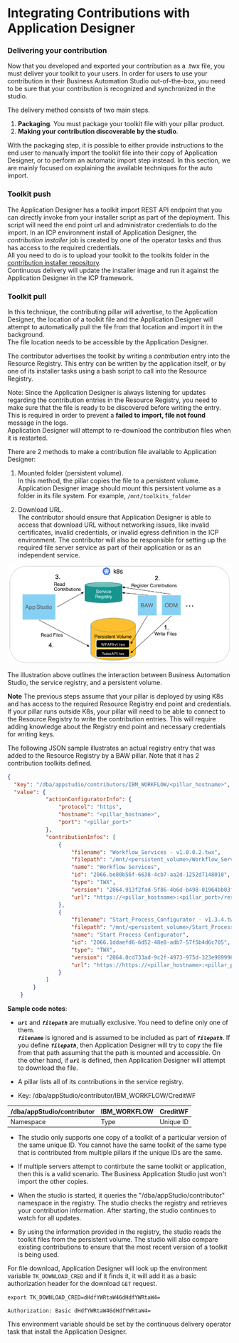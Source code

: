 # Integrating Contributions with Application Designer


### Delivering your contribution

Now that you developed and exported your contribution as a .twx file, you must deliver your toolkit to your users. 
In order for users to use your contribution in their Business Automation Studio out-of-the-box, you need to be sure that your contribution is recognized and synchronized in the studio.

The delivery method consists of two main steps.
1. **Packaging**. You must package your toolkit file with your pillar product.
2. **Making your contribution discoverable by the studio**. 

With the packaging step, it is possible to either provide instructions to the end user to manually import the toolkit file into their copy of Application Designer, or to perform an automatic import step instead. In this section, we are mainly focused on explaining the available techniques for the auto import.

### Toolkit push

The Application Designer has a toolkit import REST API endpoint that you can directly invoke from your installer script as part of the deployment. This script will need the end point url and administrator credentials to do the import.
In an ICP environment install of Application Designer, the *contribution installer* job is created by one of the operator tasks and thus has access to the required credentials.  
All you need to do is to upload your toolkit to the toolkits folder in the [contribution installer repository](https://github.ibm.com/dba/contribution_installer).  
Continuous delivery will update the installer image and run it against the Application Designer in the ICP framework.

### Toolkit pull

In this technique, the contributing pillar will advertise, to the Application Designer, the location of a toolkit file and the Application Designer will attempt to automatically pull the file from that location and import it in the background.  
The file location needs to be accessible by the Application Designer.  

The contributor advertises the toolkit by writing a *contribution* entry into the Resource Registry. This entry can be written by the application itself, or by one of its installer tasks using a bash script to call into the Resource Registry. 

Note: Since the Application Designer is always listening for updates regarding the contribution entries in the Resource Registry, you need to make sure that the file is ready to be discovered before writing the entry.  
This is required in order to prevent a **failed to import, file not found** message in the logs.   
Application Designer will attempt to re-download the contribution files when it is restarted.

There are 2 methods to make a contribution file available to Application Designer:

1. Mounted folder (persistent volume).  
  In this method, the pillar copies the file to a persistent volume. Application Designer image should mount this persistent volume as a folder in its file system. For example, `/mnt/toolkits_folder`

2. Download URL.  
The contributor should ensure that Application Designer is able to access that download URL without networking issues, like invalid certificates, invalid credentials, or invalid egress definition in the ICP environment. The contributor will also be responsible for setting up the required file server service as part of their application or as an independent service. 


![Sharing and synchronized contributions](./images/14.png)

The illustration above outlines the interaction between Business Automation Studio, the service registry, and a persistent volume.


**Note** The previous steps assume that your pillar is deployed by using K8s and has access to the required Resource Registry end point and credentials. If your pillar runs outside K8s, your pillar will need to be able to connect to the Resource Registry to write the contribution entries. This will require adding knowledge about the Registry end point and necessary credentials for writing keys.

The following JSON sample illustrates an actual registry entry that was added to the Resource Registry by a BAW pillar. Note that it has 2 contribution toolkits defined.
 

```json
{
  "key": "/dba/appstudio/contributors/IBM_WORKFLOW/<pillar_hostname>",
  "value": {
            "actionConfiguratorInfo": {
                "protocol": "https",
                "hostname": "<pillar_hostname>",
                "port": "<pillar_port>"
            },
            "contributionInfos": [
                {
                    "filename": "Workflow_Services - v1.0.0.2.twx",
                    "filepath": "/mnt/<persistent_volume>/Workflow_Services - v1.0.0.2.twx",
                    "name": "Workflow Services",
                    "id": "2066.be80b56f-6638-4cb7-aa2d-1252d7148010",
                    "type": "TWX",
                    "version": "2064.913f2fad-5f86-4b6d-b498-01964bb03f7e",
                    "url": "https://<pillar_hostname>:<pillar_port>/rest/bpm/wle/v1/resourceregistry/contributions/2066.be80b56f-6638-4cb7-aa2d-1252d7148010/download"
                },
                {
                    "filename": "Start_Process_Configurator - v1.3.4.twx",
                    "filepath": "/mnt/<persistent_volume>/Start_Process_Configurator - v1.3.4.twx",
                    "name": "Start Process Configurator",
                    "id": "2066.1ddaefd6-6d52-48e8-adb7-57f5b4d6c705",
                    "type": "TWX",
                    "version": "2064.0cd733ad-9c2f-4973-975d-323e989998c9",
                    "url": "https://https://<pillar_hostname>:<pillar_port>/rest/bpm/wle/v1/resourceregistry/contributions/2066.1ddaefd6-6d52-48e8-adb7-57f5b4d6c705/download"
                }
            ]
        }
    }
```
**Sample code notes**:
- ***`url`*** and ***`filepath`*** are mutually exclusive. You need to define only one of them.  
***`filename`*** is ignored and is assumed to be included as part of ***`filepath`***.
If you define ***`filepath`***, then Application Designer will try to copy the file from that path assuming that the path is mounted and accessible.
On the other hand, if ***`url`*** is defined, then Application Designer will attempt to download the file.

- A pillar lists all of its contributions in the service registry. 
- Key: /dba/appStudio/contributor/IBM_WORKFLOW/CreditWF  

|/dba/appStudio/contributor|IBM_WORKFLOW|CreditWF|  
|--------------------------|--------|--------|  
| Namespace | Type | Unique ID |

- The studio only supports one copy of a toolkit of a particular version of the same unique ID. You cannot have the same toolkit of the same type that is contributed from multiple pillars if the unique IDs are the same.

- If multiple servers attempt to contirbute the same toolkit or application, then this is a valid scenario. The Business Application Studio just won't import the other copies.

- When the studio is started, it queries the "/dba/appStudio/contributor" namespace in the registry. The studio checks the registry and retrieves your contribution information. After starting, the studio continues to watch for all updates. 

- By using the information provided in the registry, the studio reads the toolkit files from the persistent volume. The studio will also compare existing contributions to ensure that the most recent version of a toolkit is being used. 


For file download, Application Designer will look up the environment variable `TK_DOWNLOAD_CRED` and if it finds it, it will add it as a basic authorization header for the download `GET` request.
```
export TK_DOWNLOAD_CRED=dHdfYWRtaW46dHdfYWRtaW4=
```
```
Authorization: Basic dHdfYWRtaW46dHdfYWRtaW4=
```
This environment variable should be set by the continuous delivery operator task that install the Application Designer.



